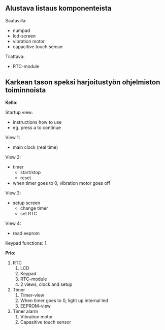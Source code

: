 ## Alustava listaus komponenteista

Saatavilla:
-	numpad
-	lcd-screen
-	vibration motor
-	capacitive touch sensor

Tilattava:
-	RTC-module

## Karkean tason speksi harjoitustyön ohjelmiston toiminnoista

**Kello:**

Startup view:
-   instructions how to use
-   eg. press a to continue

View 1:
-   main clock (real time)

View 2:
-   timer
    -   start/stop
    -   reset
-   when timer goes to 0, vibration motor goes off

View 3:
-   setup screen
    -   change timer
    -   set RTC

View 4:
-   read eeprom

Keypad functions:
1. 

**Prio:**

1. RTC
   1. LCD
   2. Keypad
   3. RTC-module
   4. 2 views, clock and setup
2. Timer
   1. Timer-view
   2. When timer goes to 0, light up internal led
   3. EEPROM-view
3. Timer alarm
   1. Vibration motor
   2. Capasitive touch sensor